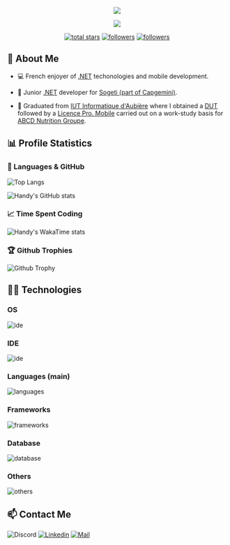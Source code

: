 <p align="center">
  <img src="https://readme-typing-svg.demolab.com?size=30&duration=2000&pause=10000&color=A0A0A0&center=true&vCenter=true&width=600&font=Fira%20Code&lines=%F0%9F%91%8B+Hi,+I'm+Valentin+Clergue+%F0%9F%91%A8%E2%80%8D%F0%9F%8E%93"/>
</p>

<p align="center">
  <img src="https://readme-typing-svg.demolab.com/?font=Fira%20Code&center=true&width=640&color=A0A0A0&vCenter=true&pause=1000&duration=3000&size=22&lines=Full-stack%20mobile%20developer;Passionate%20about%20software%20engineering;And%20also%20an%20harcore%20multiplayer%20gamer"/>
</p>

<p align="center">
  <a href="https://github.com/HandyS11?tab=repositories&sort=stargazers">
    <img alt="total stars" title="Total stars on GitHub" src="https://custom-icon-badges.demolab.com/github/stars/HandyS11?color=55960c&style=for-the-badge&labelColor=488207&logo=star"/></a>
  <a href="https://github.com/HandyS11?tab=followers">
    <img alt="followers" title="Follow me on Github" src="https://custom-icon-badges.demolab.com/github/followers/HandyS11?color=236ad3&labelColor=1155ba&style=for-the-badge&logo=person-add&label=Follow&logoColor=white"/></a>
  <a href="#">
    <img alt="followers" title="Total number of views for my profile" src="https://komarev.com/ghpvc/?username=HandyS11&style=for-the-badge&logo=person-add"/></a>
</p>

## 🚀 About Me 

* 💻 French enjoyer of [.NET](https://learn.microsoft.com/en-us/dotnet/) techonologies and mobile development.
* 💼 Junior [.NET](https://learn.microsoft.com/en-us/dotnet/) developer for [Sogeti (part of Capgemini)](https://www.sogeti.com).

* 🏫 Graduated from [IUT Informatique d'Aubière](https://www.uca.fr/formation/nos-formations/catalogue-des-formations/but-informatique-clermont) where I obtained a [DUT](https://fr.wikipedia.org/wiki/Diplôme_universitaire_de_technologie) followed by a [Licence Pro. Mobile](https://iut.uca.fr/formations/lp-developpement-dapplications-pour-plateformes-mobiles) carried out on a work-study basis for [ABCD Nutrition Groupe](https://abcdnutrition.com/fr/).

## 📊 Profile Statistics

### 🧮 Languages & GitHub

![Top Langs](https://github-readme-stats.vercel.app/api/top-langs?username=HandyS11&layout=compact&langs_count=12&size_weight=0&theme=transparent&count_weight=0.9&count_private=true&hide=dockerfile,shell,html,css,php,objective-c,hack,qmake,batchfile,qml)

![Handy's GitHub stats](https://github-readme-stats.vercel.app/api?username=HandyS11&show_icons=true&theme=transparent&number_format=short&include_all_commits=true&show=prs_merged)

### 📈 Time Spent Coding

![Handy's WakaTime stats](https://github-readme-stats.vercel.app/api/wakatime?username=018cd6b5-7e82-45dd-b495-2262304c8002?layout=compact&langs_count=12)

### 🏆 Github Trophies

![Github Trophy](https://github-profile-trophy.vercel.app/?username=HandyS11&theme=onedark&row=1&margin-w=22&no-bg=true)

## 👨‍💻 Technologies

### OS

![ide](https://skillicons.dev/icons?i=linux,windows,android)

### IDE

![ide](https://skillicons.dev/icons?i=vscode,visualstudio,idea,androidstudio)

### Languages (main)

![languages](https://skillicons.dev/icons?i=cs,java,ts,js,python)

### Frameworks

![frameworks](https://skillicons.dev/icons?i=dotnet,flutter,react,adonis,bootstrap)   

### Database

![database](https://skillicons.dev/icons?i=sqlite,mysql,mongo)

### Others

![others](https://skillicons.dev/icons?i=postman,docker,github,md)   

## 📫 Contact Me

![Discord](https://img.shields.io/badge/-@handys11-blue?logo=Discord&logoColor=white&style=for-the-badge)
[![Linkedin](https://img.shields.io/badge/-LinkedIn-blue?logo=Linkedin&logoColor=white&style=for-the-badge)](https://www.linkedin.com/in/valentin-clergue)
[![Mail](https://img.shields.io/badge/-Mail-0078D4?logo=microsoft-outlook&logoColor=white&style=for-the-badge)](mailto:valentin-clergue@orange.fr)
